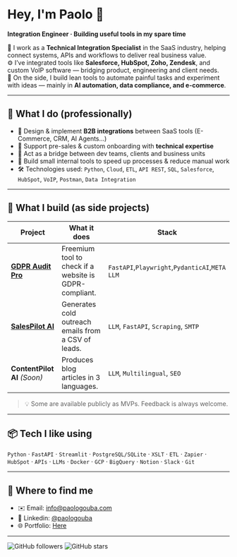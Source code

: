 # Hey, I'm Paolo 👋  
**Integration Engineer · Building useful tools in my spare time**

🔗 I work as a **Technical Integration Specialist** in the SaaS industry, helping connect systems, APIs and workflows to deliver real business value.  
⚙️ I’ve integrated tools like **Salesforce, HubSpot, Zoho, Zendesk**, and custom VoIP software — bridging product, engineering and client needs.  
🧠 On the side, I build lean tools to automate painful tasks and experiment with ideas — mainly in **AI automation, data compliance, and e-commerce**.


---

## 💼 What I do (professionally)

- 🔌 Design & implement **B2B integrations** between SaaS tools (E-Commerce, CRM, AI Agents…)
- 🧩 Support pre-sales & custom onboarding with **technical expertise**
- 🤝 Act as a bridge between dev teams, clients and business units
- 🔧 Build small internal tools to speed up processes & reduce manual work
- 🛠 Technologies used: `Python`, `Cloud`, `ETL`, `API REST`, `SQL`, `Salesforce`, `HubSpot`, `VoIP`, `Postman`, `Data Integration`

---

## 🚀 What I build (as side projects)

| Project | What it does | Stack |
|--------|---------------|-------|
| **[GDPR Audit Pro](https://gdprauditpro.com)** | Freemium tool to check if a website is GDPR-compliant. | `FastAPI`,`Playwright`,`PydanticAI`,`META LLM` |
| **[SalesPilot AI](https://gdprauditpro.com/paologouba/salespilot)** | Generates cold outreach emails from a CSV of leads. | `LLM`, `FastAPI`, `Scraping`, `SMTP` |
| **ContentPilot AI** *(Soon)* | Produces blog articles in 3 languages. | `LLM`, `Multilingual`, `SEO` |

> 💡 Some are available publicly as MVPs. Feedback is always welcome.

---

## 📦 Tech I like using
`Python` · `FastAPI` · `Streamlit` · `PostgreSQL/SQLite` · `XSLT` · `ETL` · `Zapier` · `HubSpot` · `APIs` · `LLMs` · `Docker` · `GCP` · `BigQuery` · `Notion` · `Slack` · `Git`

---

## 👀 Where to find me

- ✉️ Email: [info@paologouba.com](mailto:info@paologouba.com)
- 🧵 Linkedin: [@paologouba](https://linkedin.com/in/paologouba)
- 🌐 Portfolio: [Here](https://paologouba.com)

---
![GitHub followers](https://img.shields.io/github/followers/paologouba?style=social)
![GitHub stars](https://img.shields.io/github/stars/paologouba?style=social)

